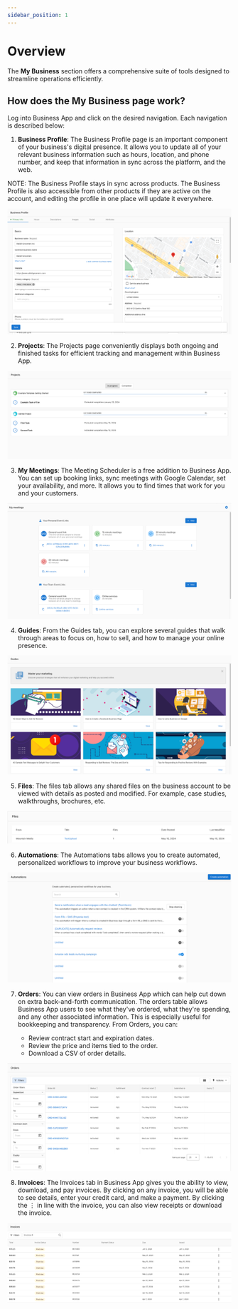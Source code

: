 ```yaml
---
sidebar_position: 1
---
```


# Overview

The **My Business** section offers a comprehensive suite of tools designed to streamline operations efficiently.

## How does the My Business page work?

Log into Business App and click on the desired navigation. Each navigation is described below:

1. **Business Profile**: The Business Profile page is an important component of your business's digital presence. It allows you to update all of your relevant business information such as hours, location, and phone number, and keep that information in sync across the platform, and the web.

NOTE: The Business Profile stays in sync across products. The Business Profile is also accessible from other products if they are active on the account, and editing the profile in one place will update it everywhere.

![](./img/business_profile.png)

2. **Projects**: The Projects page conveniently displays both ongoing and finished tasks for efficient tracking and management within Business App.

![](./img/projects.png)

3. **My Meetings**: The Meeting Scheduler is a free addition to Business App. You can set up booking links, sync meetings with Google Calendar, set your availability, and more. It allows you to find times that work for you and your customers.

![](./img/meetings.png)

4. **Guides**: From the Guides tab, you can explore several guides that walk through areas to focus on, how to sell, and how to manage your online presence.

![](./img/guides.png)

5. **Files**: The files tab allows any shared files on the business account to be viewed with details as posted and modified. For example, case studies, walkthroughs, brochures, etc.

![](./img/files.png)

6. **Automations**: The Automations tabs allows you to create automated, personalized workflows to improve your business workflows.

![](./img/automations.png)

7. **Orders**: You can view orders in Business App which can help cut down on extra back-and-forth communication. The orders table allows Business App users to see what they've ordered, what they're spending, and any other associated information. This is especially useful for bookkeeping and transparency. From Orders, you can:

   * Review contract start and expiration dates.
   * Review the price and items tied to the order.
   * Download a CSV of order details.

![](./img/orders.png)

8. **Invoices**: The Invoices tab in Business App gives you the ability to view, download, and pay invoices. By clicking on any invoice, you will be able to see details, enter your credit card, and make a payment. By clicking the ⋮ in line with the invoice, you can also view receipts or download the invoice. 

 ![](./img/invoices.png)